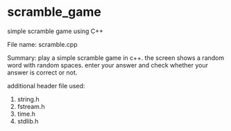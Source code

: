 # scramble_game
simple scramble game using C++

File name: scramble.cpp

Summary: play a simple scramble game in c++. the screen shows a random word with random spaces. enter your answer and check whether your answer is correct or not.

additional header file used: 
1) string.h
2) fstream.h
3) time.h
4) stdlib.h
